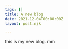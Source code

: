 ```yaml
---
tags: []
title: A new blog
date: 2021-12-04T00:00:00Z
layout: post.njk

---
```

this is my new blog. mm